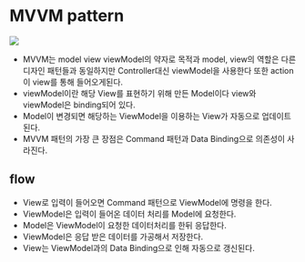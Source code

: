 # MVVM pattern

<img src="https://t1.daumcdn.net/thumb/R1280x0/?fname=http://t1.daumcdn.net/brunch/service/user/1OLd/image/0biW4YNB0bAVV4zzOuNBsdV0Fz8.png" />

- MVVM는 model view viewModel의 약자로 목적과 model, view의 역할은 다른 디자인 패턴들과 동일하지만 Controller대신 viewModel을 사용한다 또한 action이 view를 통해 들어오게된다.
- viewModel이란 해당 View를 표현하기 위해 만든 Model이다 view와 viewModel은 binding되어 있다.
- Model이 변경되면 해당하는 ViewModel을 이용하는 View가 자동으로 업데이트된다.
- MVVM 패턴의 가장 큰 장점은 Command 패턴과 Data Binding으로 의존성이 사라진다.

## flow

- View로 입력이 들어오면 Command 패턴으로 ViewModel에 명령을 한다.
- ViewModel은 입력이 들어온 데이터 처리를 Model에 요청한다.
- Model은 ViewModel이 요청한 데이터처리를 한뒤 응답한다.
- ViewModel은 응답 받은 데이터를 가공해서 저장한다.
- View는 ViewModel과의 Data Binding으로 인해 자동으로 갱신된다.
